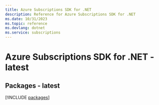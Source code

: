 ```yaml
---
title: Azure Subscriptions SDK for .NET
description: Reference for Azure Subscriptions SDK for .NET
ms.date: 10/31/2023
ms.topic: reference
ms.devlang: dotnet
ms.service: subscriptions
---
```

# Azure Subscriptions SDK for .NET - latest
## Packages - latest
[!INCLUDE [packages](subscriptions-index.md)]